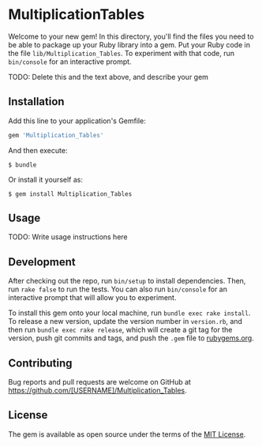 # MultiplicationTables

Welcome to your new gem! In this directory, you'll find the files you need to be able to package up your Ruby library into a gem. Put your Ruby code in the file `lib/Multiplication_Tables`. To experiment with that code, run `bin/console` for an interactive prompt.

TODO: Delete this and the text above, and describe your gem

## Installation

Add this line to your application's Gemfile:

```ruby
gem 'Multiplication_Tables'
```

And then execute:

    $ bundle

Or install it yourself as:

    $ gem install Multiplication_Tables

## Usage

TODO: Write usage instructions here

## Development

After checking out the repo, run `bin/setup` to install dependencies. Then, run `rake false` to run the tests. You can also run `bin/console` for an interactive prompt that will allow you to experiment.

To install this gem onto your local machine, run `bundle exec rake install`. To release a new version, update the version number in `version.rb`, and then run `bundle exec rake release`, which will create a git tag for the version, push git commits and tags, and push the `.gem` file to [rubygems.org](https://rubygems.org).

## Contributing

Bug reports and pull requests are welcome on GitHub at https://github.com/[USERNAME]/Multiplication_Tables.


## License

The gem is available as open source under the terms of the [MIT License](http://opensource.org/licenses/MIT).

